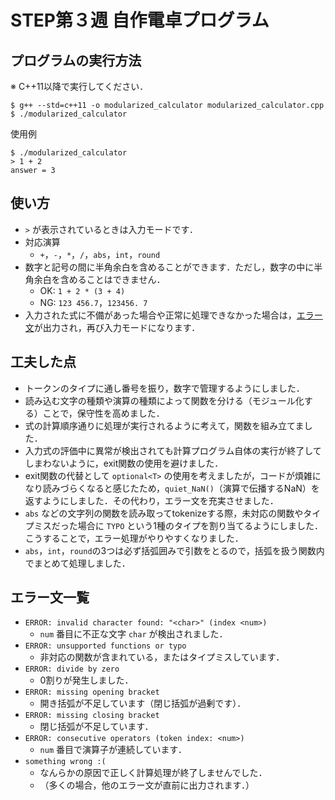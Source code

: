 # STEP第３週 自作電卓プログラム

## **プログラムの実行方法**
※ C++11以降で実行してください．
```
$ g++ --std=c++11 -o modularized_calculator modularized_calculator.cpp
$ ./modularized_calculator
```
使用例
```
$ ./modularized_calculator
> 1 + 2
answer = 3
```

## **使い方**
- ```>``` が表示されているときは入力モードです．
- 対応演算
  - ```+```，```-```，```*```，```/```，```abs```，```int```，```round```
- 数字と記号の間に半角余白を含めることができます．ただし，数字の中に半角余白を含めることはできません．
  - OK: ```1 + 2 * (3 + 4)```
  - NG: ```123 456.7```，```123456. 7```
- 入力された式に不備があった場合や正常に処理できなかった場合は，[エラー文](#エラー文一覧)が出力され，再び入力モードになります．
  
## **工夫した点**
- トークンのタイプに通し番号を振り，数字で管理するようにしました．
- 読み込む文字の種類や演算の種類によって関数を分ける（モジュール化する）ことで，保守性を高めました．
- 式の計算順序通りに処理が実行されるように考えて，関数を組み立てました．
- 入力式の評価中に異常が検出されても計算プログラム自体の実行が終了してしまわないように，exit関数の使用を避けました．
- exit関数の代替として ```optional<T>``` の使用を考えましたが，コードが煩雑になり読みづらくなると感じたため，```quiet_NaN()```（演算で伝播するNaN）を返すようにしました．その代わり，エラー文を充実させました．
- ```abs``` などの文字列の関数を読み取ってtokenizeする際，未対応の関数やタイプミスだった場合に ```TYPO``` という1種のタイプを割り当てるようにしました．こうすることで，エラー処理がやりやすくなりました．
- ```abs```，```int```，```round```の3つは必ず括弧囲みで引数をとるので，括弧を扱う関数内でまとめて処理しました．

## **エラー文一覧**
- ```ERROR: invalid character found: "<char>" (index <num>)```
  - ```num``` 番目に不正な文字 ```char``` が検出されました．
- ```ERROR: unsupported functions or typo```
  - 非対応の関数が含まれている，またはタイプミスしています．
- ```ERROR: divide by zero```
  - 0割りが発生しました．
- ```ERROR: missing opening bracket```
  - 開き括弧が不足しています（閉じ括弧が過剰です）．
- ```ERROR: missing closing bracket```
  - 閉じ括弧が不足しています．
- ```ERROR: consecutive operators (token index: <num>)```
  - ```num``` 番目で演算子が連続しています．
- ```something wrong :(```
  - なんらかの原因で正しく計算処理が終了しませんでした．
  - （多くの場合，他のエラー文が直前に出力されます．）
